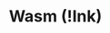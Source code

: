 ---
title: Wasm (!Ink)
description: TODO
hide: 
    - feedback
template: subsection-index-page.html
---